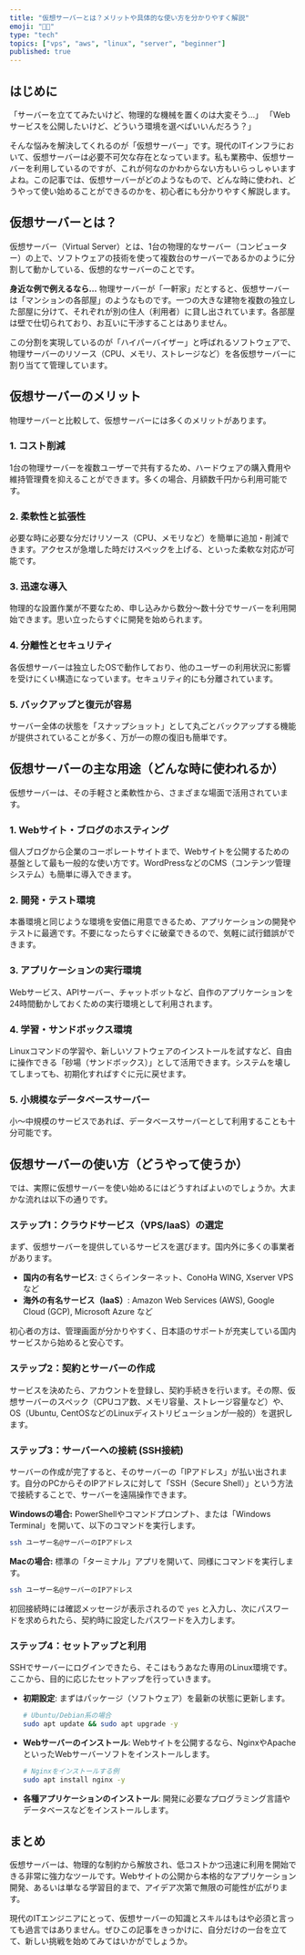 ```yaml
---
title: "仮想サーバーとは？メリットや具体的な使い方を分かりやすく解説"
emoji: "😶‍🌫️"
type: "tech"
topics: ["vps", "aws", "linux", "server", "beginner"]
published: true
---
```


## はじめに

「サーバーを立ててみたいけど、物理的な機械を置くのは大変そう…」
「Webサービスを公開したいけど、どういう環境を選べばいいんだろう？」

そんな悩みを解決してくれるのが「仮想サーバー」です。現代のITインフラにおいて、仮想サーバーは必要不可欠な存在となっています。私も業務中、仮想サーバーを利用しているのですが、これが何なのかわからない方もいらっしゃいますよね。この記事では、仮想サーバーがどのようなもので、どんな時に使われ、どうやって使い始めることができるのかを、初心者にも分かりやすく解説します。

## 仮想サーバーとは？

仮想サーバー（Virtual Server）とは、1台の物理的なサーバー（コンピューター）の上で、ソフトウェアの技術を使って複数台のサーバーであるかのように分割して動かしている、仮想的なサーバーのことです。

**身近な例で例えるなら…**
物理サーバーが「一軒家」だとすると、仮想サーバーは「マンションの各部屋」のようなものです。一つの大きな建物を複数の独立した部屋に分けて、それぞれが別の住人（利用者）に貸し出されています。各部屋は壁で仕切られており、お互いに干渉することはありません。

この分割を実現しているのが「ハイパーバイザー」と呼ばれるソフトウェアで、物理サーバーのリソース（CPU、メモリ、ストレージなど）を各仮想サーバーに割り当てて管理しています。

## 仮想サーバーのメリット

物理サーバーと比較して、仮想サーバーには多くのメリットがあります。

### 1. コスト削減
1台の物理サーバーを複数ユーザーで共有するため、ハードウェアの購入費用や維持管理費を抑えることができます。多くの場合、月額数千円から利用可能です。

### 2. 柔軟性と拡張性
必要な時に必要な分だけリソース（CPU、メモリなど）を簡単に追加・削減できます。アクセスが急増した時だけスペックを上げる、といった柔軟な対応が可能です。

### 3. 迅速な導入
物理的な設置作業が不要なため、申し込みから数分〜数十分でサーバーを利用開始できます。思い立ったらすぐに開発を始められます。

### 4. 分離性とセキュリティ
各仮想サーバーは独立したOSで動作しており、他のユーザーの利用状況に影響を受けにくい構造になっています。セキュリティ的にも分離されています。

### 5. バックアップと復元が容易
サーバー全体の状態を「スナップショット」として丸ごとバックアップする機能が提供されていることが多く、万が一の際の復旧も簡単です。

## 仮想サーバーの主な用途（どんな時に使われるか）

仮想サーバーは、その手軽さと柔軟性から、さまざまな場面で活用されています。

### 1. Webサイト・ブログのホスティング
個人ブログから企業のコーポレートサイトまで、Webサイトを公開するための基盤として最も一般的な使い方です。WordPressなどのCMS（コンテンツ管理システム）も簡単に導入できます。

### 2. 開発・テスト環境
本番環境と同じような環境を安価に用意できるため、アプリケーションの開発やテストに最適です。不要になったらすぐに破棄できるので、気軽に試行錯誤ができます。

### 3. アプリケーションの実行環境
Webサービス、APIサーバー、チャットボットなど、自作のアプリケーションを24時間動かしておくための実行環境として利用されます。

### 4. 学習・サンドボックス環境
Linuxコマンドの学習や、新しいソフトウェアのインストールを試すなど、自由に操作できる「砂場（サンドボックス）」として活用できます。システムを壊してしまっても、初期化すればすぐに元に戻せます。

### 5. 小規模なデータベースサーバー
小〜中規模のサービスであれば、データベースサーバーとして利用することも十分可能です。

## 仮想サーバーの使い方（どうやって使うか）

では、実際に仮想サーバーを使い始めるにはどうすればよいのでしょうか。大まかな流れは以下の通りです。

### ステップ1：クラウドサービス（VPS/IaaS）の選定
まず、仮想サーバーを提供しているサービスを選びます。国内外に多くの事業者があります。
- **国内の有名サービス**: さくらインターネット、ConoHa WING, Xserver VPS など
- **海外の有名サービス（IaaS）**: Amazon Web Services (AWS), Google Cloud (GCP), Microsoft Azure など

初心者の方は、管理画面が分かりやすく、日本語のサポートが充実している国内サービスから始めると安心です。

### ステップ2：契約とサーバーの作成
サービスを決めたら、アカウントを登録し、契約手続きを行います。その際、仮想サーバーのスペック（CPUコア数、メモリ容量、ストレージ容量など）や、OS（Ubuntu, CentOSなどのLinuxディストリビューションが一般的）を選択します。

### ステップ3：サーバーへの接続 (SSH接続)
サーバーの作成が完了すると、そのサーバーの「IPアドレス」が払い出されます。自分のPCからそのIPアドレスに対して「SSH（Secure Shell）」という方法で接続することで、サーバーを遠隔操作できます。

**Windowsの場合:**
PowerShellやコマンドプロンプト、または「Windows Terminal」を開いて、以下のコマンドを実行します。
```bash
ssh ユーザー名@サーバーのIPアドレス
```

**Macの場合:**
標準の「ターミナル」アプリを開いて、同様にコマンドを実行します。
```bash
ssh ユーザー名@サーバーのIPアドレス
```
初回接続時には確認メッセージが表示されるので `yes` と入力し、次にパスワードを求められたら、契約時に設定したパスワードを入力します。

### ステップ4：セットアップと利用
SSHでサーバーにログインできたら、そこはもうあなた専用のLinux環境です。ここから、目的に応じたセットアップを行っていきます。

- **初期設定**: まずはパッケージ（ソフトウェア）を最新の状態に更新します。
  ```bash
  # Ubuntu/Debian系の場合
  sudo apt update && sudo apt upgrade -y
  ```
- **Webサーバーのインストール**: Webサイトを公開するなら、NginxやApacheといったWebサーバーソフトをインストールします。
  ```bash
  # Nginxをインストールする例
  sudo apt install nginx -y
  ```
- **各種アプリケーションのインストール**: 開発に必要なプログラミング言語やデータベースなどをインストールします。

## まとめ

仮想サーバーは、物理的な制約から解放され、低コストかつ迅速に利用を開始できる非常に強力なツールです。Webサイトの公開から本格的なアプリケーション開発、あるいは単なる学習目的まで、アイデア次第で無限の可能性が広がります。

現代のITエンジニアにとって、仮想サーバーの知識とスキルはもはや必須と言っても過言ではありません。ぜひこの記事をきっかけに、自分だけの一台を立てて、新しい挑戦を始めてみてはいかがでしょうか。
